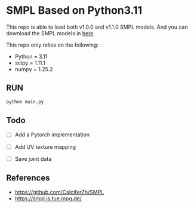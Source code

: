  # SMPL Based on Python3.11

This repo is able to load both v1.0.0 and v1.1.0 SMPL models. And you can download the SMPL models in [here](https://smpl.is.tue.mpg.de/).

This repo only relies on the following:

 - Python = 3.11
 - scipy = 1.11.1
 - numpy = 1.25.2

 ## RUN

```bash
python main.py
```

 ## Todo

- [ ] Add a Pytorch implementation
- [ ] Add UV texture mapping
- [ ] Save joint data


 ## References

- https://github.com/CalciferZh/SMPL
- https://smpl.is.tue.mpg.de/


